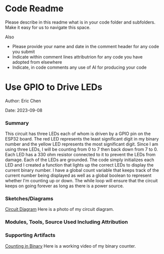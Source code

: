 # Code Readme

Please describe in this readme what is in your code folder and
subfolders. Make it easy for us to navigate this space.

Also
- Please provide your name and date in the comment header for any
code you submit
- Indicate within comment lines attributrion for any code you
have adopted from elsewhere
- Indicate, in code comments any use of AI for producing your code

#  Use GPIO to Drive LEDs

Author: Eric Chen

Date: 2023-09-08


### Summary
This circuit has three LEDs each of whom is driven by a GPIO pin on the ESP32 board. The red LED represents the least significant digit in my binary number and the yellow LED represents the most significant digit. Since I am using three LEDs, I will be counting from 0 to 7 then back down from 7 to 0. Each LED has a 330 ohm resistor connected to it to prevent the LEDs from damage. Each of the LEDs are grounded. The code simply initializes each LED and I created a function that lights up the correct LEDs to display the current binary number. I have a global count variable that keeps track of the current number being displayed as well as a global boolean to represent whether I'm counting up or down. The while loop will ensure that the circuit keeps on going forever as long as there is a power source. 

### Sketches/Diagrams
[Circuit Diagram](../../../../../../Downloads/IMG_0925.HEIC)
Here is a photo of my circuit diagram.

### Modules, Tools, Source Used Including Attribution


### Supporting Artifacts
[Counting in Binary](../../../../../../Downloads/IMG_0924.MOV)
Here is a working video of my binary counter.